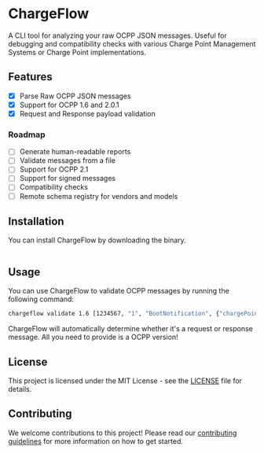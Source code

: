 # ChargeFlow

A CLI tool for analyzing your raw OCPP JSON messages. Useful for debugging and compatibility checks
with various Charge Point Management Systems or Charge Point implementations.

## Features

- [x] Parse Raw OCPP JSON messages
- [x] Support for OCPP 1.6 and 2.0.1
- [x] Request and Response payload validation

### Roadmap

- [ ] Generate human-readable reports
- [ ] Validate messages from a file
- [ ] Support for OCPP 2.1
- [ ] Support for signed messages
- [ ] Compatibility checks
- [ ] Remote schema registry for vendors and models

## Installation

You can install ChargeFlow by downloading the binary.

```bash

```

## Usage

You can use ChargeFlow to validate OCPP messages by running the following command:

```bash
chargeflow validate 1.6 [1234567, "1", "BootNotification", {"chargePointVendor": "TestVendor", "chargePointModel": "TestModel"}]
```

ChargeFlow will automatically determine whether it's a request or response message. All you need to provide is a OCPP
version!

## License

This project is licensed under the MIT License - see the [LICENSE](LICENSE.md) file for details.

## Contributing

We welcome contributions to this project! Please read our [contributing guidelines](CONTRIBUTING.md) for more
information on how to get started.